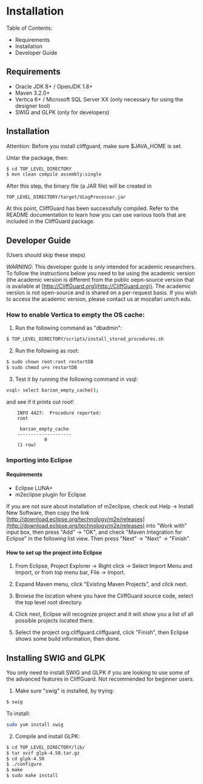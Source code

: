 # Installation

Table of Contents:
- Requirements
- Installation
- Developer Guide

## Requirements

- Oracle JDK 8+ / OpenJDK 1.8+
- Maven 3.2.0+
- Vertica 6+ / Microsoft SQL Server XX (only necessary for using the designer tool)
- SWIG and GLPK (only for developers)

## Installation

Attention: Before you install cliffguard, make sure $JAVA_HOME is set.

Untar the package, then:

```bash
$ cd TOP_LEVEL_DIRECTORY
$ mvn clean compile assembly:single
```

After this step, the binary file (a JAR file) will be created in

```
TOP_LEVEL_DIRECTORY/target/VLogProcessor.jar
```

At this point, CliffGuard has been successfully compiled.
Refer to the README documentation to learn how you can use various tools that are included in the CliffGuard package.

## Developer Guide 
(Users should skip these steps)

*WARNING*: This developer guide is only intended for academic researchers. To follow the instructions below you need to be using the academic version (the academic version is different from the public oepn-source version that is available at [http://CliffGuard.org](http://CliffGuard.org)). The academic version is not open-source and is shared on a per-request basis. If you wish to access the academic version, please contact us at mozafari <AT> umich.edu.

### How to enable Vertica to empty the OS cache:

1. Run the following command as "dbadmin":

```bash
$ TOP_LEVEL_DIRECTORY/scripts/install_stored_procedures.sh
```

2. Run the following as root:

```bash
$ sudo chown root:root restartDB
$ sudo chmod u+s restartDB
```

3. Test it by running the following command in vsql:

```bash
vsql> select barzan_empty_cache();
```

and see if it prints out root! 

```
	INFO 4427:  Procedure reported:
	root

	 barzan_empty_cache 
	--------------------
			  0
	(1 row)
```

###  Importing into Eclipse

#### Requirements

- Eclipse LUNA+
- m2eclipse plugin for Eclipse

If you are not sure about installation of m2eclipse, check out Help -> Install New Software, then copy the link [http://download.eclipse.org/technology/m2e/releases](http://download.eclipse.org/technology/m2e/releases) into "Work with" input box, then press "Add" -> "OK", and check "Maven Integration for Eclipse" in the following list view. Then press "Next" -> "Next" -> "Finish".

#### How to set up the project into Eclipse

1. From Eclipse, Project Explorer -> Right click -> Select Import Menu and Import, or from top menu bar, File -> Import.

2. Expand Maven menu, click "Existing Maven Projects", and click next.

3. Browse the location where you have the CliffGuard source code, select the top level root directory.

4. Click next, Eclipse will recognize project and it will show you a list of all possible projects located there.

5. Select the project org.cliffguard.cliffguard, click "Finish", then Eclipse shows some build information, then done.

## Installing SWIG and GLPK

You only need to install SWIG and GLPK if you are looking to use some of the advanced features in CliffGuard. Not recommended for beginner users.

1. Make sure "swig" is installed, by trying:

```bash
$ swig
```

To install:

```bash
sudo yum install swig
```

2. Compile and install GLPK:

```bash
$ cd TOP_LEVEL_DIRECTORY/lib/
$ tar xvzf glpk-4.50.tar.gz
$ cd glpk-4.50
$ ./configure 
$ make
$ sudo make install
```
